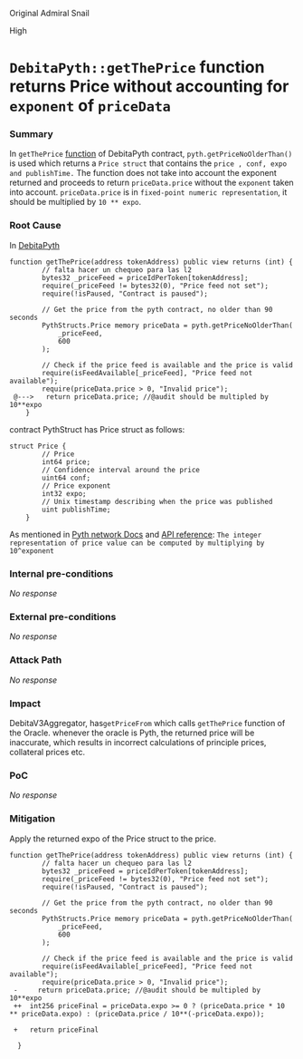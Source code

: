 Original Admiral Snail

High

# `DebitaPyth::getThePrice` function returns Price without accounting for `exponent` of `priceData`

### Summary

In `getThePrice` [function](https://github.com/sherlock-audit/2024-11-debita-finance-v3/blob/main/Debita-V3-Contracts/contracts/oracles/DebitaPyth.sol#L25) of DebitaPyth contract, 
`pyth.getPriceNoOlderThan()` is used which returns a `Price struct` that contains the `price , conf, expo and publishTime.` The function does not take into account the exponent returned and proceeds to return `priceData.price` without the `exponent` taken into account. `priceData.price` is in `fixed-point numeric representation`, it should be multiplied by `10 ** expo`. 

### Root Cause

In [DebitaPyth](https://github.com/sherlock-audit/2024-11-debita-finance-v3/blob/main/Debita-V3-Contracts/contracts/oracles/DebitaPyth.sol#L25)
```solidity
function getThePrice(address tokenAddress) public view returns (int) {
        // falta hacer un chequeo para las l2
        bytes32 _priceFeed = priceIdPerToken[tokenAddress];
        require(_priceFeed != bytes32(0), "Price feed not set");
        require(!isPaused, "Contract is paused");

        // Get the price from the pyth contract, no older than 90 seconds
        PythStructs.Price memory priceData = pyth.getPriceNoOlderThan(
            _priceFeed,
            600
        );

        // Check if the price feed is available and the price is valid
        require(isFeedAvailable[_priceFeed], "Price feed not available");
        require(priceData.price > 0, "Invalid price");
 @--->   return priceData.price; //@audit should be multipled by 10**expo
    }
```

contract PythStruct has Price struct as follows:
```solidity
struct Price {
        // Price
        int64 price;
        // Confidence interval around the price
        uint64 conf;
        // Price exponent
        int32 expo;
        // Unix timestamp describing when the price was published
        uint publishTime;
    }
```
As mentioned in [Pyth network Docs](https://docs.pyth.network/price-feeds/best-practices#fixed-point-numeric-representation) and [API reference](https://api-reference.pyth.network/price-feeds/evm/getPriceNoOlderThan):
`The integer representation of price value can be computed by multiplying by 10^exponent`

### Internal pre-conditions

_No response_

### External pre-conditions

_No response_

### Attack Path

_No response_

### Impact

DebitaV3Aggregator, has`getPriceFrom` which calls `getThePrice` function of the Oracle. whenever the oracle is Pyth, the returned price will be inaccurate, which results in incorrect calculations of principle prices, collateral prices etc. 


### PoC

_No response_

### Mitigation

Apply the returned expo of the Price struct to the price.

 
```solidity
function getThePrice(address tokenAddress) public view returns (int) {
        // falta hacer un chequeo para las l2
        bytes32 _priceFeed = priceIdPerToken[tokenAddress];
        require(_priceFeed != bytes32(0), "Price feed not set");
        require(!isPaused, "Contract is paused");

        // Get the price from the pyth contract, no older than 90 seconds
        PythStructs.Price memory priceData = pyth.getPriceNoOlderThan(
            _priceFeed,
            600
        );

        // Check if the price feed is available and the price is valid
        require(isFeedAvailable[_priceFeed], "Price feed not available");
        require(priceData.price > 0, "Invalid price");
 -     return priceData.price; //@audit should be multipled by 10**expo
 ++  int256 priceFinal = priceData.expo >= 0 ? (priceData.price * 10 ** priceData.expo) : (priceData.price / 10**(-priceData.expo));

 +   return priceFinal

  }
```